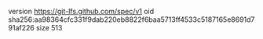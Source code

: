 version https://git-lfs.github.com/spec/v1
oid sha256:aa98364cfc331f9dab220eb8822f6baa5713ff4533c5187165e8691d791af226
size 513
